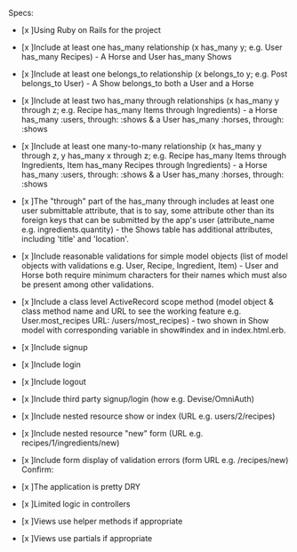 Specs:

- [x ]Using Ruby on Rails for the project
- [x ]Include at least one has_many relationship (x has_many y; e.g. User has_many Recipes) - A Horse and User has_many Shows
- [x ]Include at least one belongs_to relationship (x belongs_to y; e.g. Post belongs_to User) - A Show belongs_to both a User and a Horse
- [x ]Include at least two has_many through relationships (x has_many y through z; e.g. Recipe has_many Items through Ingredients) -  a Horse has_many :users, through: :shows & a User has_many :horses, through: :shows
- [x ]Include at least one many-to-many relationship (x has_many y through z, y has_many x through z; e.g. Recipe has_many Items through Ingredients, Item has_many Recipes through Ingredients) - a Horse has_many :users, through: :shows & a User has_many :horses, through: :shows
- [x ]The "through" part of the has_many through includes at least one user submittable attribute, that is to say, some attribute other than its foreign keys that can be submitted by the app's user (attribute_name e.g. ingredients.quantity) - the Shows table has additional attributes, including 'title' and 'location'.
- [x ]Include reasonable validations for simple model objects (list of model objects with validations e.g. User, Recipe, Ingredient, Item) - User and Horse both require minimum characters for their names which must also be present among other validations.
- [x ]Include a class level ActiveRecord scope method (model object & class method name and URL to see the working feature e.g. User.most_recipes URL: /users/most_recipes) - two shown in Show model with corresponding variable in show#index and in index.html.erb.
- [x ]Include signup 
- [x ]Include login
- [x ]Include logout
- [x ]Include third party signup/login (how e.g. Devise/OmniAuth)
- [x ]Include nested resource show or index (URL e.g. users/2/recipes)
- [x ]Include nested resource "new" form (URL e.g. recipes/1/ingredients/new)
- [x ]Include form display of validation errors (form URL e.g. /recipes/new)
Confirm:

- [x ]The application is pretty DRY
- [x ]Limited logic in controllers
- [x ]Views use helper methods if appropriate
- [x ]Views use partials if appropriate
